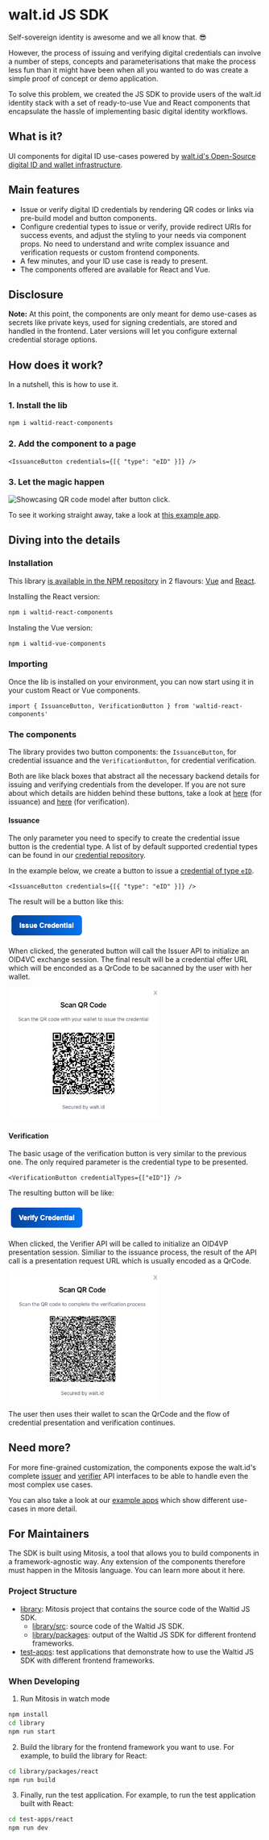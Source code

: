 # walt.id JS SDK

Self-sovereign identity is awesome and we all know that. 😎

However, the process of issuing and verifying digital credentials can involve a number of steps, concepts and
parameterisations that make the process less fun than it might have been when all you wanted to do was create a simple
proof of concept or demo application.

To solve this problem, we created the JS SDK to provide users of the walt.id identity stack with a set of ready-to-use
Vue and React components that encapsulate the hassle of implementing basic digital identity workflows.

## What is it?

UI components for digital ID use-cases powered
by [walt.id's Open-Source digital ID and wallet infrastructure](https://walt.id/identity-infrastructure).

## Main features

* Issue or verify digital ID credentials by rendering QR codes or links via pre-build model and button components.
* Configure credential types to issue or verify, provide redirect URIs for success events, and adjust the styling to
  your needs via component props. No need to understand and write complex issuance and verification requests or custom
  frontend components.
* A few minutes, and your ID use case is ready to present.
* The components offered are available for React and Vue.

## Disclosure

**Note:** At this point, the components are only meant for demo use-cases as secrets like private keys, used for signing
credentials, are stored and handled in the frontend. Later versions will let you configure external credential storage
options.

## How does it work?

In a nutshell, this is how to use it.

### 1. Install the lib

```bash
npm i waltid-react-components
```

### 2. Add the component to a page

```React
<IssuanceButton credentials={[{ "type": "eID" }]} />
```

### 3. Let the magic happen

![Showcasing QR code model after button click.](https://github.com/user-attachments/assets/7187e4f9-6797-4944-92be-0e0f4792837a)

To see it working straight away, take a look
at [this example app](https://github.com/walt-id/waltid-js-sdk/tree/main/test-apps).

## Diving into the details

### Installation

This library [is available in the NPM repository](https://www.npmjs.com/~waltid) in 2
flavours: [Vue](https://www.npmjs.com/package/waltid-vue-components)
and [React](https://www.npmjs.com/package/waltid-react-components).

Installing the React version:

```bash
npm i waltid-react-components
```

Instaling the Vue version:

```bash
npm i waltid-vue-components
```

### Importing

Once the lib is installed on your environment, you can now start using it in your custom React or Vue components.

```
import { IssuanceButton, VerificationButton } from 'waltid-react-components'
```

### The components

The library provides two button components: the `IssuanceButton`, for credential issuance and the `VerificationButton`,
for credential verification.

Both are like black boxes that abstract all the necessary backend details for issuing and verifying credentials from the
developer. If you are not sure about which details are hidden behind these buttons, take a look
at [here](https://docs.walt.id/issuer/api/credential-issuance/vc-oid4vc) (for issuance)
and [here](https://docs.walt.id/verifier/api/credential-verification/vc-oid4vc) (for verification).

#### Issuance

The only parameter you need to specify to create the credential issue button is the credential type. A list of by default
supported credential types can be found in our [credential repository](https://credentials.walt.id/).

In the example below, we create a button to issue
a [credential of type `eID`](https://credentials.walt.id/credentials/eid).

```react
<IssuanceButton credentials={[{ "type": "eID" }]} />
```

The result will be a button like this:

![Issuance Button](imgs/issuanceButton.png)

When clicked, the generated button will call the Issuer API to initialize an OID4VC exchange session. The final result
will be a credential offer URL which will be enconded as a QrCode to be sacanned by the user with her wallet.

<img src="imgs/issuanceQrCode.png" alt="Credential Offer" width="300"/>

#### Verification

The basic usage of the verification button is very similar to the previous one. The only required parameter is the
credential type to be presented.

```React
<VerificationButton credentialTypes={["eID"]} />
```

The resulting button will be like:

![Verification Button](imgs/verificationButton.png)

When clicked, the Verifier API will be called to initialize an OID4VP presentation session. Similiar to the issuance
process, the result of the API call is a presentation request URL which is usually encoded as a QrCode.

<img src="imgs/verificationQrCode.png" alt="Presentation Request" width="300"/>

The user then uses their wallet to scan the QrCode and the flow of credential presentation and verification continues.

## Need more?

For more fine-grained customization, the components expose the walt.id's
complete [issuer](https://docs.walt.id/issuer/api/getting-started)
and [verifier](https://docs.walt.id/verifier/api/getting-started) API interfaces to be able to handle even the most
complex use cases.

You can also take a look at our [example apps](https://github.com/walt-id/waltid-js-sdk/tree/main/test-apps) which show 
different use-cases in more detail.

## For Maintainers

The SDK is built using Mitosis, a tool that allows you to build components in a framework-agnostic way.
Any extension of the components therefore must happen in the Mitosis language. You can learn more about it here.

### Project Structure

- [library](./library/): Mitosis project that contains the source code of the Waltid JS SDK.
    - [library/src](./library/src/): source code of the Waltid JS SDK.
    - [library/packages](./library/packages/): output of the Waltid JS SDK for different frontend frameworks.
- [test-apps](./test-apps/): test applications that demonstrate how to use the Waltid JS SDK with different frontend
  frameworks.

### When Developing

1. Run Mitosis in watch mode

```bash
npm install
cd library
npm run start
```

2. Build the library for the frontend framework you want to use. For example, to build the library for React:

```bash
cd library/packages/react
npm run build
```

3. Finally, run the test application. For example, to run the test application built with React:

```bash
cd test-apps/react
npm run dev
```
